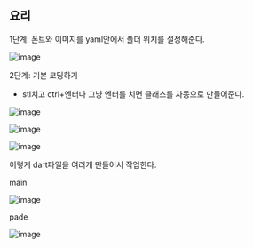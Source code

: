 ## 요리

1단계: 폰트와 이미지를 yaml안에서 폴더 위치를 설정해준다.

![image](https://github.com/user-attachments/assets/f7f50958-73fb-43a0-8990-4fd5031c5f42)


2단계: 기본 코딩하기

* stl치고 ctrl+엔터나 그냥 엔터를 치면 클래스를 자동으로 만들어준다.

![image](https://github.com/user-attachments/assets/dfac42f6-394b-4031-9eb5-f75f0998d4b7)

![image](https://github.com/user-attachments/assets/40b0cb94-39cb-45db-be9d-f2f04112dd51)

![image](https://github.com/user-attachments/assets/462d6f06-8ff1-493f-ba15-3f5224d9bd19)

이렇게 dart파일을 여러개 만들어서 작업한다.

main

![image](https://github.com/user-attachments/assets/7667f64c-31d5-414e-8f9b-d3199dbf5093)

pade

![image](https://github.com/user-attachments/assets/d7b982ed-f33b-4043-9eb5-85256e30bf4d)
